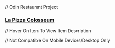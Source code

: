 // Odin Restaurant Project

### [La Pizza Colosseum]()

// Hover On Item To View Item Description

// Not Compatible On Mobile Devices/Desktop Only
